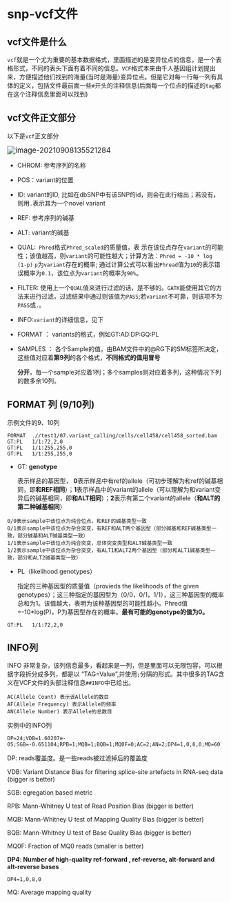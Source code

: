 # snp-vcf文件

## vcf文件是什么

`vcf`就是一个尤为重要的基本数据格式，里面描述的是变异位点的信息，是一个表格形式，不同的表头下面有着不同的信息。`VCF`格式本来由千人基因组计划提出来，方便描述他们找到的海量(当时是海量)变异位点。但是它对每一行每一列有具体的定义，包括文件最前面一些`#`开头的注释信息(后面每一个位点的描述的`tag`都在这个注释信息里面可以找到)

## vcf文件正文部分

以下是`vcf`正文部分

<img src="https://aironi.oss-cn-beijing.aliyuncs.com/typro_image/image-20210908135521284.png" alt="image-20210908135521284" style="zoom:120%;" />

- CHROM: 参考序列的名称

- POS：variant的位置

- ID: variant的ID, 比如在dbSNP中有该SNP的id，则会在此行给出；若没有，则用`.`表示其为一个novel variant

- REF: 参考序列的碱基

- ALT: variant的碱基

- QUAL:` Phred`格式`Phred_scaled`的质量值，表 示在该位点存在`variant`的可能性；该值越高，则`variant`的可能性越大；计算方法：`Phred = -10 * log (1-p)` `p`为`variant`存在的概率; 通过计算公式可以看出`Phread`值为`10`的表示错误概率为`0.1`，该位点为`variant`的概率为`90%`。

- FILTER: 使用上一个`QUAL`值来进行过滤的话，是不够的。`GATK`能使用其它的方法来进行过滤，过滤结果中通过则该值为`PASS`;若`variant`不可靠，则该项不为`PASS`或`.`。

- INFO:`variant`的详细信息，见下

- FORMAT ： variants的格式，例如GT:AD:DP:GQ:PL

- SAMPLES ： 各个Sample的值，由BAM文件中的@RG下的SM标签所决定，这些值对应着**第9列**的各个格式，**不同格式的值用冒号**

  **分开**，每一个sample对应着1列；多个samples则对应着多列，这种情况下列的数多余10列。

## FORMAT 列 (9/10列)

示例文件的9、10列

```apl
FORMAT	.//test1/07.variant_calling/cells/cell458/cell458_sorted.bam
GT:PL	1/1:72,2,0
GT:PL	1/1:255,255,0
GT:PL	1/1:255,255,0
```

- GT:  **genotype**

  表示样品的基因型， **0**表示样品中有ref的allele（可初步理解为和ref的碱基相同，即**和REF相同**）；**1**表示样品中的variant的allele（可以理解为和variant变异后的碱基相同，即**和ALT相同**）；**2**表示有第二个variant的allele（**和ALT的第二种碱基相同**）

```apl
0/0表示sample中该位点为纯合位点，和REF的碱基类型一致
0/1表示sample中该位点为杂合突变，有REF和ALT两个基因型（部分碱基和REF碱基类型一致，部分碱基和ALT碱基类型一致）
1/1表示sample中该位点为纯合突变，总体突变类型和ALT碱基类型一致
1/2表示sample中该位点为杂合突变，有ALT1和ALT2两个基因型（部分和ALT1碱基类型一致，部分和ALT2碱基类型一致）
```

- PL（likelihood genotypes）

  指定的三种基因型的质量值（provieds the likelihoods of the given genotypes）；这三种指定的基因型为（0/0，0/1，1/1），这三种基因型的概率总和为1。该值越大，表明为该种基因型的可能性越小。Phred值=-10*log(P)，P为基因型存在的概率。**最有可能的genotype的值为0。**

```apl
GT:PL	1/1:72,2,0
```

## INFO列

INFO 非常复杂，该列信息最多，看起来是一列，但是里面可以无限包容，可以根据字段拆分成多列，都是以 “TAG=Value”,并使用`;`分隔的形式。其中很多的TAG含义在VCF文件的头部注释信息`##INFO`中已给出。

```apl
AC(Allele Count) 表示该Allele的数目
AF(Allele Frequency) 表示Allele的频率 
AN(Allele Number) 表示Allele的总数目
```

实例中的INFO列

```apl
DP=24;VDB=1.60207e-05;SGB=-0.651104;RPB=1;MQB=1;BQB=1;MQ0F=0;AC=2;AN=2;DP4=1,0,8,0;MQ=60
```

DP: reads覆盖度。是一些reads被过滤掉后的覆盖度

VDB: Variant Distance Bias for filtering splice-site artefacts in RNA-seq data (bigger is better)

SGB: egregation based metric

RPB: Mann-Whitney U test of Read Position Bias (bigger is better) 

MQB: Mann-Whitney U test of Mapping Quality Bias (bigger is better)

BQB: Mann-Whitney U test of Base Quality Bias (bigger is better) 

MQ0F: Fraction of MQ0 reads (smaller is better)

**DP4**: **Number of high-quality ref-forward , ref-reverse, alt-forward and alt-reverse bases**

```asciiarmor
DP4=1,0,8,0
```

MQ: Average mapping quality